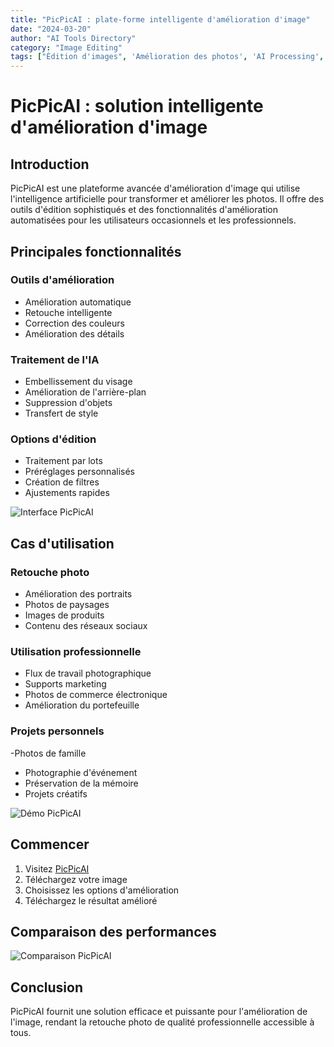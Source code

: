 ```yaml
---
title: "PicPicAI : plate-forme intelligente d'amélioration d'image"
date: "2024-03-20"
author: "AI Tools Directory"
category: "Image Editing"
tags: ["Édition d'images", 'Amélioration des photos', 'AI Processing', 'Création numérique']
---
```

# PicPicAI : solution intelligente d'amélioration d'image

## Introduction

PicPicAI est une plateforme avancée d'amélioration d'image qui utilise l'intelligence artificielle pour transformer et améliorer les photos. Il offre des outils d'édition sophistiqués et des fonctionnalités d'amélioration automatisées pour les utilisateurs occasionnels et les professionnels.

## Principales fonctionnalités

### Outils d'amélioration
- Amélioration automatique
- Retouche intelligente
- Correction des couleurs
- Amélioration des détails

### Traitement de l'IA
- Embellissement du visage
- Amélioration de l'arrière-plan
- Suppression d'objets
- Transfert de style

### Options d'édition
- Traitement par lots
- Préréglages personnalisés
- Création de filtres
- Ajustements rapides

![Interface PicPicAI](/imgs/picpicai/interface.jpg)

## Cas d'utilisation

### Retouche photo
- Amélioration des portraits
- Photos de paysages
- Images de produits
- Contenu des réseaux sociaux

### Utilisation professionnelle
- Flux de travail photographique
- Supports marketing
- Photos de commerce électronique
- Amélioration du portefeuille

### Projets personnels
-Photos de famille
- Photographie d'événement
- Préservation de la mémoire
- Projets créatifs

![Démo PicPicAI](/imgs/picpicai/demo.jpg)

## Commencer

1. Visitez [PicPicAI](https://picpicai.com)
2. Téléchargez votre image
3. Choisissez les options d'amélioration
4. Téléchargez le résultat amélioré

## Comparaison des performances

![Comparaison PicPicAI](/imgs/picpicai/comparison.jpg)

## Conclusion

PicPicAI fournit une solution efficace et puissante pour l'amélioration de l'image, rendant la retouche photo de qualité professionnelle accessible à tous.